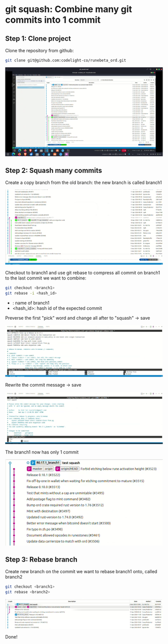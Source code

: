 # git squash: Combine many git commits into 1 commit

## Step 1: Clone project

Clone the repository from github:
```bash
git clone git@github.com:codelight-co/runebeta_ord.git
```

![The commit tree (using git graph extention)](image/image1.png "The commit tree (using git graph extention)")

## Step 2: Squash many commits 

Create a copy branch from the old branch: the new branch is called branch1

![](image/image2.png "")


Checkout to branch1 and use git rebase to compress all commit on branch1 to the last commit we want to combine:
```bash
git checkout <branch1>
git rebase -i <hash_id>
```
- <branch1>: name of branch1
- <hash_id>: hash id of the expected commit

Preverse the first "pick" word and change all after to "squash" -> save

![](image/image3.png "")

Rewrite the commit message -> save

![](image/image4.png "")

The branch1 now has only 1 commit

![](image/image5.png "")

## Step 3: Rebase branch

Create new branch on the commit we want to rebase branch1 onto, called branch2

```bash
git checkout <branch1>
git rebase <branch2>
```

![](image/image6.png "")

Done!

